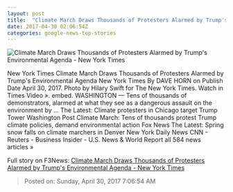```yaml
---
layout: post
title:  "Climate March Draws Thousands of Protesters Alarmed by Trump's Environmental Agenda - New York Times"
date: 2017-04-30 02:06:54Z
categories: google-news-top-stories
---
```


![Climate March Draws Thousands of Protesters Alarmed by Trump's Environmental Agenda - New York Times](https://static01.nyt.com/images/2017/04/30/us/30CLIMATE-vid/30CLIMATE-vid-facebookJumbo.jpg)

New York Times Climate March Draws Thousands of Protesters Alarmed by Trump's Environmental Agenda New York Times By DAVE HORN on Publish Date April 30, 2017. Photo by Hilary Swift for The New York Times. Watch in Times Video ». embed. WASHINGTON — Tens of thousands of demonstrators, alarmed at what they see as a dangerous assault on the environment by ... The Latest: Climate protesters in Chicago target Trump Tower Washington Post Climate March: Tens of thousands protest Trump climate policies, demand environmental action Fox News The Latest: Spring snow falls on climate marchers in Denver New York Daily News CNN - Reuters - Business Insider - U.S. News & World Report all 584 news articles »


Full story on F3News: [Climate March Draws Thousands of Protesters Alarmed by Trump's Environmental Agenda - New York Times](http://www.f3nws.com/n/3CWCrB)

> Posted on: Sunday, April 30, 2017 7:06:54 AM

